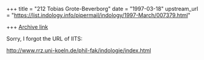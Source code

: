 +++
title = "212 Tobias Grote-Beverborg"
date = "1997-03-18"
upstream_url = "https://list.indology.info/pipermail/indology/1997-March/007379.html"

+++
[Archive link](https://list.indology.info/pipermail/indology/1997-March/007379.html)

Sorry, I forgot the URL of IITS:

http://www.rrz.uni-koeln.de/phil-fak/indologie/index.html





